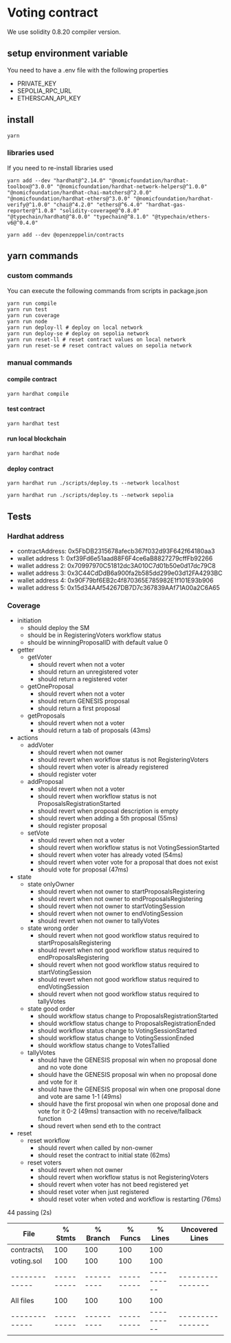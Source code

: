 # Voting contract

We use solidity 0.8.20 compiler version.

## setup environment variable

You need to have a .env file with the following properties

- PRIVATE_KEY
- SEPOLIA_RPC_URL
- ETHERSCAN_API_KEY

## install

```shell
yarn
```

### libraries used

If you need to re-install libraries used

```shell
yarn add --dev "hardhat@^2.14.0" "@nomicfoundation/hardhat-toolbox@^3.0.0" "@nomicfoundation/hardhat-network-helpers@^1.0.0" "@nomicfoundation/hardhat-chai-matchers@^2.0.0" "@nomicfoundation/hardhat-ethers@^3.0.0" "@nomicfoundation/hardhat-verify@^1.0.0" "chai@^4.2.0" "ethers@^6.4.0" "hardhat-gas-reporter@^1.0.8" "solidity-coverage@^0.8.0" "@typechain/hardhat@^8.0.0" "typechain@^8.1.0" "@typechain/ethers-v6@^0.4.0"

yarn add --dev @openzeppelin/contracts
```

## yarn commands

### custom commands

You can execute the following commands from scripts in package.json

```shell
yarn run compile
yarn run test
yarn run coverage
yarn run node
yarn run deploy-ll # deploy on local network
yarn run deploy-se # deploy on sepolia network
yarn run reset-ll # reset contract values on local network
yarn run reset-se # reset contract values on sepolia network
```

### manual commands

#### compile contract

```shell
yarn hardhat compile
```

#### test contract

```shell
yarn hardhat test
```

#### run local blockchain

```shell
yarn hardhat node
```

#### deploy contract

```shell
yarn hardhat run ./scripts/deploy.ts --network localhost

yarn hardhat run ./scripts/deploy.ts --network sepolia
```

## Tests

### Hardhat address

- contractAddress: 0x5FbDB2315678afecb367f032d93F642f64180aa3
- wallet address 1: 0xf39Fd6e51aad88F6F4ce6aB8827279cffFb92266
- wallet address 2: 0x70997970C51812dc3A010C7d01b50e0d17dc79C8
- wallet address 3: 0x3C44CdDdB6a900fa2b585dd299e03d12FA4293BC
- wallet address 4: 0x90F79bf6EB2c4f870365E785982E1f101E93b906
- wallet address 5: 0x15d34AAf54267DB7D7c367839AAf71A00a2C6A65

### Coverage

- initiation
  - should deploy the SM
  - should be in RegisteringVoters workflow status
  - should be winningProposalID with default value 0
- getter
  - getVoter
    - should revert when not a voter
    - should return an unregistered voter
    - should return a registered voter
  - getOneProposal
    - should revert when not a voter
    - should return GENESIS proposal
    - should return a first proposal
  - getProposals
    - should revert when not a voter
    - should return a tab of proposals (43ms)
- actions
  - addVoter
    - should revert when not owner
    - should revert when workflow status is not RegisteringVoters
    - should revert when voter is already registered
    - should register voter
  - addProposal
    - should revert when not a voter
    - should revert when workflow status is not ProposalsRegistrationStarted
    - should revert when proposal description is empty
    - should revert when adding a 5th proposal (55ms)
    - should register proposal
  - setVote
    - should revert when not a voter
    - should revert when workflow status is not VotingSessionStarted
    - should revert when voter has already voted (54ms)
    - should revert when voter vote for a proposal that does not exist
    - should vote for proposal (47ms)
- state
  - state onlyOwner
    - should revert when not owner to startProposalsRegistering
    - should revert when not owner to endProposalsRegistering
    - should revert when not owner to startVotingSession
    - should revert when not owner to endVotingSession
    - should revert when not owner to tallyVotes
  - state wrong order
    - should revert when not good workflow status required to startProposalsRegistering
    - should revert when not good workflow status required to endProposalsRegistering
    - should revert when not good workflow status required to startVotingSession
    - should revert when not good workflow status required to endVotingSession
    - should revert when not good workflow status required to tallyVotes
  - state good order
    - should workflow status change to ProposalsRegistrationStarted
    - should workflow status change to ProposalsRegistrationEnded
    - should workflow status change to VotingSessionStarted
    - should workflow status change to VotingSessionEnded
    - should workflow status change to VotesTallied
  - tallyVotes
    - should have the GENESIS proposal win when no proposal done and no vote done
    - should have the GENESIS proposal win when no proposal done and vote for it
    - should have the GENESIS proposal win when one proposal done and vote are same 1-1 (49ms)
    - should have the first proposal win when one proposal done and vote for it 0-2 (49ms)
      transaction with no receive/fallback function
    - shoud revert when send eth to the contract
- reset
  - reset workflow
    - should revert when called by non-owner
    - should reset the contract to initial state (62ms)
  - reset voters
    - should revert when not owner
    - should revert when workflow status is not RegisteringVoters
    - should revert when voter has not beed registered yet
    - should reset voter when just registered
    - should reset voter when voted and workflow is restarting (76ms)

44 passing (2s)

| File          | % Stmts    | % Branch   | % Funcs    | % Lines    | Uncovered Lines  |
| ------------- | ---------- | ---------- | ---------- | ---------- | ---------------- |
| contracts\    | 100        | 100        | 100        | 100        |                  |
| voting.sol    | 100        | 100        | 100        | 100        |                  |
| ------------- | ---------- | ---------- | ---------- | ---------- | ---------------- |
| All files     | 100        | 100        | 100        | 100        |                  |
| ------------- | ---------- | ---------- | ---------- | ---------- | ---------------- |
